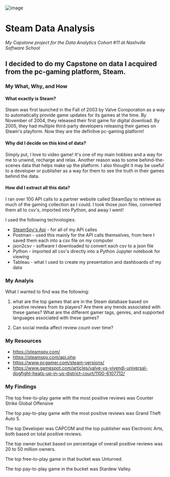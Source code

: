 ![image](https://github.com/barbsjean/Steam_data_analysis/assets/156152785/c16f120c-b76c-4ad1-a9cb-9cb0ae60c867)


# Steam Data Analysis

_My Capstone project for the Data Analytics Cohort #11 at Nashville Software School_

## I decided to do my Capstone on data I acquired from the pc-gaming platform, Steam.


### My What, Why, and How

#### What exactly is Steam?

Steam was first launched in the Fall of 2003 by Valve Coroporation as a way to automatically provide game updates for its games at the time. By November of 2004, they released their first game for digital download. By 2005, they had multiple third-party developers releasing their games on Steam's playform. Now they are the definitve pc-gaming platform!

#### Why did I decide on this kind of data?

Simply put, I love to video game! It's one of my main hobbies and a way for me to unwind, recharge and relax. Another reason was to some behind-the-scenes data that helps make up the platform. I also thought it may be useful to a developer or publisher as a way for them to see the truth in their games behind the data.

#### How did I extract all this data?

I ran over 100 API calls to a partner website called SteamSpy to retrieve as much of the gaming collection as I could. I took those json files, converted them all to csv's, imported into Python, and away I went! 

I used the following technologies:
* [SteamSpy's Api](https://steamspy.com/api.php) - for all of my API calles
* Postman - used this mainly for the API calls themselves, from here I saved them each into a csv file on my computer
* json2csv - software I downloaded to convert each csv to a json file
* Python - imported all csv's directly into a Python Jupyter notebook for viewing
* Tableau - what I used to create my presentation and dashboards of my data

### My Analyis

What I wanted to find was the following:

1. what are the top games that are in the Steam database based on positive reviews from its players? Are there any trends associated with these games? What are the different gamer tags, genres, and supported languages associated with these games?

2. Can social media affect review count over time?

### My Resources

* https://steamspy.com/
* https://steamspy.com/api.php
* https://www.pcgamer.com/steam-versions/
* https://www.gamespot.com/articles/valve-vs-vivendi-universal-dogfight-heats-up-in-us-district-court/1100-6107712/

### My Findings

The top free-to-play game with the most positive reviews was Counter Strike Global Offensive 

The top pay-to-play game with the most positive reviews was Grand Theft Auto 5.

The top Developer was CAPCOM and the top publisher was Electronic Arts, both based on total positive reviews.

The top owner bucket based on percentage of overall positive reviews was 20 to 50 million owners.

The top free-to-play game in that bucket was Unturned. 

The top pay-to-play game in the bucket was Stardew Valley.
